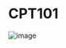 # CPT101
![image](https://user-images.githubusercontent.com/33392142/153416421-32d84ffa-5e87-4034-a805-09f8f9c83608.png)
